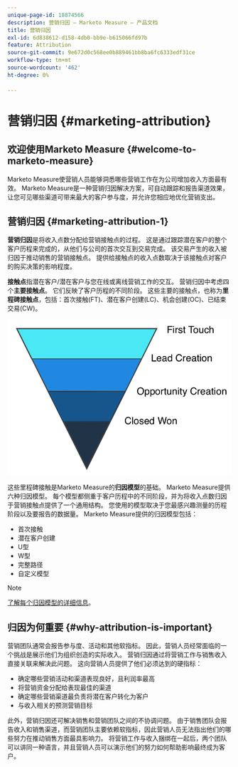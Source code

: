 ```yaml
---
unique-page-id: 18874566
description: 营销归因 — Marketo Measure — 产品文档
title: 营销归因
exl-id: 6d838612-d158-4db0-bb9e-b615066fd97b
feature: Attribution
source-git-commit: 9e672d0c568ee0b889461bb8ba6fc6333edf31ce
workflow-type: tm+mt
source-wordcount: '462'
ht-degree: 0%

---
```


# 营销归因 {#marketing-attribution}

## 欢迎使用Marketo Measure {#welcome-to-marketo-measure}

Marketo Measure使营销人员能够洞悉哪些营销工作在为公司增加收入方面最有效。 Marketo Measure是一种营销归因解决方案，可自动跟踪和报告渠道效果，让您可见哪些渠道可带来最大的客户参与度，并允许您相应地优化营销支出。

## 营销归因 {#marketing-attribution-1}

**营销归因**&#x200B;是将收入点数分配给营销接触点的过程。 这是通过跟踪潜在客户的整个客户历程来完成的，从他们与公司的首次交互到交易完成。 该交易产生的收入被归因于推动销售的营销接触点。 提供给接触点的收入点数取决于该接触点对客户的购买决策的影响程度。

**接触点**&#x200B;指潜在客户/潜在客户与您在线或离线营销工作的交互。 营销归因中考虑四个&#x200B;**主要接触点**。 它们反映了客户历程的不同阶段。 这些主要的接触点，也称为&#x200B;**里程碑接触点**，包括：首次接触(FT)、潜在客户创建(LC)、机会创建(OC)、已结束交易(CW)。

![](assets/1.png)

这些里程碑接触是Marketo Measure的&#x200B;**归因模型**&#x200B;的基础。 Marketo Measure提供六种归因模型。 每个模型都侧重于客户历程中的不同阶段，并为将收入点数归因于营销接触点提供了一个通用结构。 您使用的模型取决于您最感兴趣测量的历程阶段以及要报告的数据量。 Marketo Measure提供的归因模型包括：

* 首次接触
* 潜在客户创建
* U型
* W型
* 完整路径
* 自定义模型

>[!NOTE]
>
>[了解每个归因模型的详细信息](/help/introduction-to-marketo-measure/overview-resources/marketo-measure-attribution-models.md)。

## 归因为何重要 {#why-attribution-is-important}

营销团队通常会报告参与度、活动和其他软指标。 因此，营销人员经常面临的一个挑战是展示他们为组织创造的实际收入。 营销归因通过将营销工作与销售收入直接关联来解决此问题。 这向营销人员提供了他们必须达到的硬指标：

* 确定哪些营销活动和渠道表现良好，且利润率最高
* 将营销资金分配给表现最佳的渠道
* 确定哪些营销渠道最负责将潜在客户转化为客户
* 与收入相关的预测营销目标

此外，营销归因还可解决销售和营销团队之间的不协调问题。 由于销售团队会报告收入和销售渠道，而营销团队主要依赖软指标，因此营销人员无法指出他们的哪些努力在推动销售方面最具影响力。 将营销工作与收入捆绑在一起后，两个团队可以讲同一种语言，并且营销人员可以演示他们的努力如何帮助影响最终成为客户。
